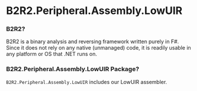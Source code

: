 # B2R2.Peripheral.Assembly.LowUIR

### B2R2?

B2R2 is a binary analysis and reversing framework written purely in F#. Since it
does not rely on any native (unmanaged) code, it is readily usable in any
platform or OS that .NET runs on.

### B2R2.Peripheral.Assembly.LowUIR Package?

`B2R2.Peripheral.Assembly.LowUIR` includes our LowUIR assembler.
